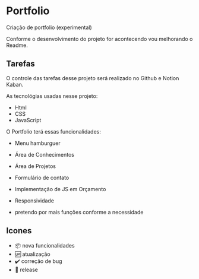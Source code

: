 # Portfolio
 
 Criação de portfolio (experimental) 
 
 Conforme o desenvolvimento do projeto for acontecendo vou melhorando o Readme. 

 ## Tarefas
 
 O controle das tarefas desse projeto será realizado no Github e Notion Kaban. 

As tecnológias usadas nesse projeto:

- Html
- CSS
- JavaScript

 O Portfolio terá essas funcionalidades:

- Menu hamburguer
- Área de Conhecimentos
- Área de Projetos 
- Formulário de contato
- Implementação de JS em Orçamento 
- Responsividade

- pretendo por mais funções conforme a necessidade


## Icones

- :package: nova funcionalidades
- :up: atualização
- :heavy_check_mark: correção de bug
- :checkered_flag: release
